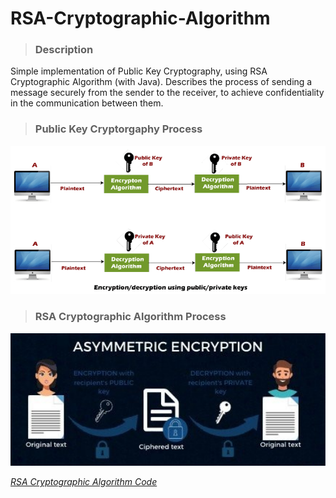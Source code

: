 # RSA-Cryptographic-Algorithm

> ### Description

Simple implementation of Public Key Cryptography, using RSA Cryptographic Algorithm (with Java). Describes the process of sending a message securely from the sender to the receiver, to achieve confidentiality in the communication between them.


> ### Public Key Cryptorgaphy Process

<img src="images/Public Key Cryptography.png" width="550"> 

> ### RSA Cryptographic Algorithm Process

<img src="images/RSA Cryptographic Algorithm.png" width="550"> 

[*RSA Cryptographic Algorithm Code*](https://github.com/alexoiik/RSA-Cryptographic-Algorithm/blob/master/src/rsa_cryptographic_algorithm/RSA_Cryptographic_Algorithm.java)
